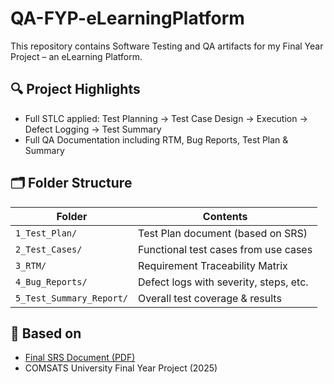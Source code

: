 # QA-FYP-eLearningPlatform

This repository contains Software Testing and QA artifacts for my Final Year Project – an eLearning Platform.

## 🔍 Project Highlights

- Full STLC applied: Test Planning → Test Case Design → Execution → Defect Logging → Test Summary
- Full QA Documentation including RTM, Bug Reports, Test Plan & Summary

## 🗂️ Folder Structure

| Folder                 | Contents                                  |
|------------------------|--------------------------------------------|
| `1_Test_Plan/`         | Test Plan document (based on SRS)          |
| `2_Test_Cases/`        | Functional test cases from use cases       |
| `3_RTM/`               | Requirement Traceability Matrix             |
| `4_Bug_Reports/`       | Defect logs with severity, steps, etc.      |
| `5_Test_Summary_Report/` | Overall test coverage & results         |

## 📎 Based on

- [Final SRS Document (PDF)](./final_srs.pdf)
- COMSATS University Final Year Project (2025)
